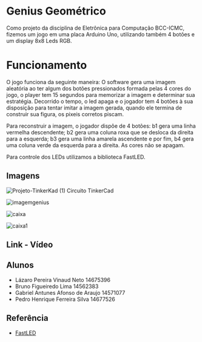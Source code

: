 
# Genius Geométrico

Como projeto da disciplina de Eletrônica para Computação BCC-ICMC, fizemos um jogo em uma placa Arduino Uno, utilizando também 4 botões e um display 8x8 Leds RGB.

# Funcionamento

O jogo funciona da seguinte maneira: O software gera uma imagem aleatória ao ter algum dos botões pressionados formada pelas 4 cores do jogo, o player tem 15 segundos para memorizar a imagem e determinar sua estratégia. Decorrido o tempo, o led apaga e o jogador tem 4 botões à sua disposição para tentar imitar a imagem gerada, quando ele termina de construir sua figura, os pixeis corretos piscam. 

Para reconstruir a imagem, o jogador dispôe de 4 botões: b1 gera uma linha vermelha descendente; b2 gera uma coluna roxa que se desloca da direita para a esquerda; b3 gera uma linha amarela ascendente e por fim, b4 gera uma coluna verde da esquerda para a direita.
As cores não se apagam.

Para controle dos LEDs utilizamos a biblioteca FastLED.

## Imagens

![Projeto-TinkerKad (1)](https://github.com/LVinaud/GeniusGeometrico/assets/128495824/baa43010-b67e-4109-b98d-a34967b11efd)
 Circuito TinkerCad
 
![imagemgenius](https://github.com/LVinaud/GeniusGeometrico/assets/128495824/4dcff247-2cc4-4a11-98ad-43a6ec978ed7)

![caixa](https://github.com/LVinaud/GeniusGeometrico/assets/128495824/9fe2a5bd-2f57-428f-a8a2-2bbe6ac5df79)

![caixa1](https://github.com/LVinaud/GeniusGeometrico/assets/128495824/50fe75b9-76b4-44e6-9159-e25e744f09d9)



## Link - Vídeo



## Alunos
- Lázaro Pereira Vinaud Neto 14675396
- Bruno Figueiredo Lima 14562383
- Gabriel Antunes Afonso de Araujo 14571077
- Pedro Henrique Ferreira Silva 14677526

## Referência

 - [FastLED](http://fastled.io/)


